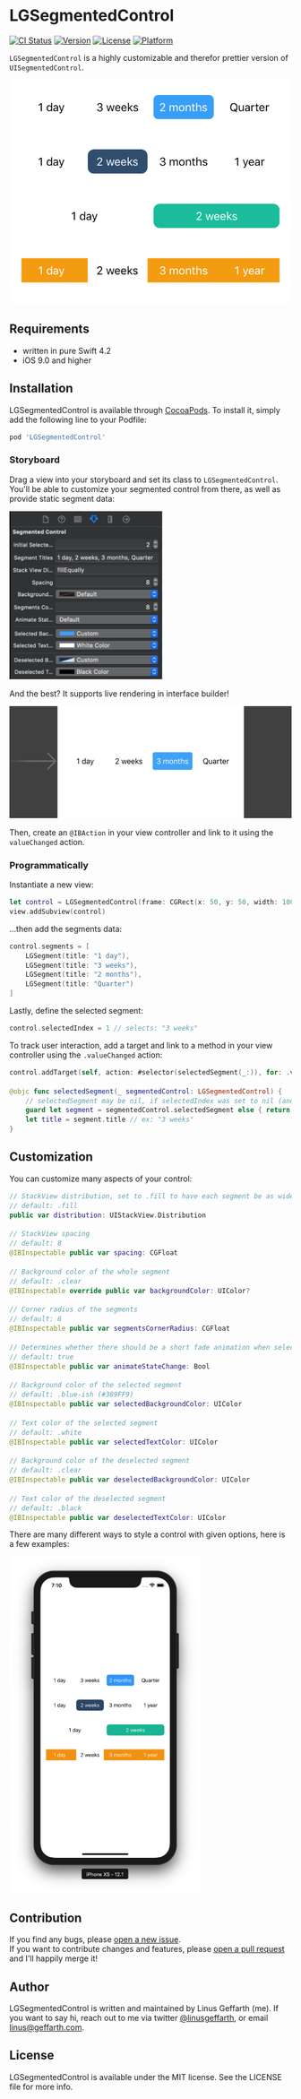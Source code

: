 # LGSegmentedControl

[![CI Status](https://img.shields.io/travis/linusgeffarth/LGSegmentedControl.svg?style=flat)](https://travis-ci.org/linusgeffarth/LGSegmentedControl)
[![Version](https://img.shields.io/cocoapods/v/LGSegmentedControl.svg?style=flat)](https://cocoapods.org/pods/LGSegmentedControl)
[![License](https://img.shields.io/cocoapods/l/LGSegmentedControl.svg?style=flat)](https://cocoapods.org/pods/LGSegmentedControl)
[![Platform](https://img.shields.io/cocoapods/p/LGSegmentedControl.svg?style=flat)](https://cocoapods.org/pods/LGSegmentedControl)

`LGSegmentedControl` is a highly customizable and therefor prettier version of `UISegmentedControl`.

<img src="https://github.com/LinusGeffarth/LGSegmentedControl/blob/master/screenshots/ss4.jpeg" height="400"/>

## Requirements

- written in pure Swift 4.2
- iOS 9.0 and higher

## Installation

LGSegmentedControl is available through [CocoaPods](https://cocoapods.org). To install
it, simply add the following line to your Podfile:

```ruby
pod 'LGSegmentedControl'
```

### Storyboard

Drag a view into your storyboard and set its class to `LGSegmentedControl`.  
You'll be able to customize your segmented control from there, as well as provide static segment data:

<img src="https://github.com/LinusGeffarth/LGSegmentedControl/blob/master/screenshots/ss2.png" height="300" />

And the best? It supports live rendering in interface builder!

<img src="https://github.com/LinusGeffarth/LGSegmentedControl/blob/master/screenshots/ss1.png" height="200" />

Then, create an `@IBAction` in your view controller and link to it using the `valueChanged` action.

### Programmatically

Instantiate a new view:

```swift
let control = LGSegmentedControl(frame: CGRect(x: 50, y: 50, width: 100, height: 30))
view.addSubview(control)
```

...then add the segments data:

```swift
control.segments = [
    LGSegment(title: "1 day"),
    LGSegment(title: "3 weeks"),
    LGSegment(title: "2 months"),
    LGSegment(title: "Quarter")
]
```

Lastly, define the selected segment:

```swift
control.selectedIndex = 1 // selects: "3 weeks"
```

To track user interaction, add a target and link to a method in your view controller using the `.valueChanged` action:

```swift
control.addTarget(self, action: #selector(selectedSegment(_:)), for: .valueChanged)

@objc func selectedSegment(_ segmentedControl: LGSegmentedControl) {
    // selectedSegment may be nil, if selectedIndex was set to nil (and hence none was selected)
    guard let segment = segmentedControl.selectedSegment else { return }
    let title = segment.title // ex: "3 weeks"
}
```

## Customization

You can customize many aspects of your control:

```swift
// StackView distribution, set to .fill to have each segment be as wide as required; set to .fillEqually, to have all segments be the same width
// default: .fill
public var distribution: UIStackView.Distribution

// StackView spacing
// default: 8
@IBInspectable public var spacing: CGFloat

// Background color of the whole segment
// default: .clear
@IBInspectable override public var backgroundColor: UIColor?

// Corner radius of the segments
// default: 6
@IBInspectable public var segmentsCornerRadius: CGFloat

// Determines whether there should be a short fade animation when selecting a segment
// default: true
@IBInspectable public var animateStateChange: Bool

// Background color of the selected segment
// default: .blue-ish (#389FF9)
@IBInspectable public var selectedBackgroundColor: UIColor

// Text color of the selected segment
// default: .white
@IBInspectable public var selectedTextColor: UIColor

// Background color of the deselected segment
// default: .clear
@IBInspectable public var deselectedBackgroundColor: UIColor

// Text color of the deselected segment
// default: .black
@IBInspectable public var deselectedTextColor: UIColor
```

There are many different ways to style a control with given options, here is a few examples:

<img src="https://github.com/LinusGeffarth/LGSegmentedControl/blob/master/screenshots/ss3.png" height="600"/>

## Contribution

If you find any bugs, please [open a new issue](https://github.com/LinusGeffarth/LGSegmentedControl/issues/new).  
If you want to contribute changes and features, please [open a pull request](https://github.com/LinusGeffarth/LGSegmentedControl/compare) and I'll happily merge it!

## Author

LGSegmentedControl is written and maintained by Linus Geffarth (me). If you want to say hi, reach out to me via twitter [@linusgeffarth](https://twitter.com/linusgeffarth), or email [linus@geffarth.com](mailto:linus@geffarth.com).

## License

LGSegmentedControl is available under the MIT license. See the LICENSE file for more info.

